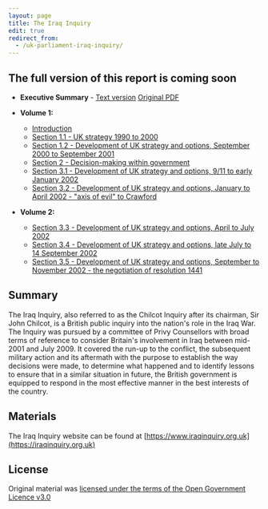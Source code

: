 ```yaml
---
layout: page
title: The Iraq Inquiry
edit: true
redirect_from:
  - /uk-parliament-iraq-inquiry/
---
```


## The full version of this report is **coming soon**

* **Executive Summary** - [Text version](/uk-parliament-iraq-inquiry/text/executive-summary) [Original PDF](http://www.iraqinquiry.org.uk/media/246416/the-report-of-the-iraq-inquiry_executive-summary.pdf)

* **Volume 1:**
  * [Introduction](/pages/vol-1-introduction)
  * [Section 1.1 - UK strategy 1990 to 2000](/pages/vol-1-section-1-1)
  * [Section 1.2 - Development of UK strategy and options, September 2000 to September 2001](/uk-parliament-iraq-inquiry/pages/vol-1-section-1-2)
  * [Section 2 - Decision-making within government](/pages/vol-1-section-2-0)
  * [Section 3.1 - Development of UK strategy and options, 9/11 to early January 2002](/ppages/vol-1-section-3-1)
  * [Section 3.2 - Development of UK strategy and options, January to April 2002 - "axis of evil" to Crawford](/pages/vol-1-section-3-2)

* **Volume 2:**
  * [Section 3.3 - Development of UK strategy and options, April to July 2002](/pages/vol-2-section-3-3)
  * [Section 3.4 - Development of UK strategy and options, late July to 14 September 2002](/pages/vol-2-section-3-4)
  * [Section 3.5 - Development of UK strategy and options, September to November 2002 - the negotiation of resolution 1441](/pages/vol-2-section-3-5)

## Summary

The Iraq Inquiry, also referred to as the Chilcot Inquiry after its chairman, Sir John Chilcot, is a British public inquiry into the nation's role in the Iraq War. The Inquiry was pursued by a committee of Privy Counsellors with broad terms of reference to consider Britain's involvement in Iraq between mid-2001 and July 2009. It covered the run-up to the conflict, the subsequent military action and its aftermath with the purpose to establish the way decisions were made, to determine what happened and to identify lessons to ensure that in a similar situation in future, the British government is equipped to respond in the most effective manner in the best interests of the country.

## Materials

The Iraq Inquiry website can be found at [https://www.iraqinquiry.org.uk](https://iraqinquiry.org.uk) 

## License

Original material was [licensed under the terms of the Open Government Licence v3.0](http://nationalarchives.gov.uk/doc/open-government-licence/version/3/)
